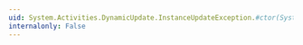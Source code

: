 ```yaml
---
uid: System.Activities.DynamicUpdate.InstanceUpdateException.#ctor(System.Collections.Generic.IList{System.Activities.DynamicUpdate.ActivityBlockingUpdate})
internalonly: False
---
```


